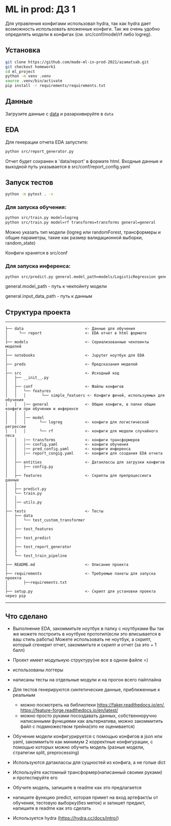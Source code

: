# ML in prod: ДЗ 1

Для управления конфигами использовал hydra, так как hydra дает возможность использовать вложенные конфиги. Так же очень удобно определять модели в конфигах (см. src/conf/model/rf либо logreg).

## Установка

```bash
git clone https://github.com/made-ml-in-prod-2021/azamatsab.git
git checkout homework1
cd ml_project
python -m venv .venv
source .venv/bin/activate
pip install -r requirements/requirements.txt
```

## Данные

Загрузите данные с [data](https://www.kaggle.com/ronitf/heart-disease-uci) и разархивируйте в `data`

## EDA

Для генерации отчета EDA запустите: 

```bash
python src/report_generator.py
```

 Отчет будет сохранен в 'data/report' в формате html. Входные данные и выходной путь указывается в src/conf/report_config.yaml

## Запуск тестов

```bash
python -m pytest . -v
```

### Для запуска обучения: 

```bash
python src/train.py model=logreg
python src/train.py model=rf transforms=transforms general=general
```
Можно указать тип модели (logreg или randomForest, трансформеры и общие параметры, такие как размер валидационной выборки, random_state)

Конфиги хранятся в src/conf

### Для запуска инференса:
```bash
python src/predict.py general.model_path=models/LogisticRegression general.input_data_path=data/heart.csv
```

general.model_path - путь к чекпойнту модели

general.input_data_path - путь к данным

## Структура проекта
------------
    ├── data                           <- Данные для обучения
    │     └── report                   <- EDA отчет в html формате
    │
    ├── models                         <- Сериализованные чекпоинты моделей
    │
    ├── notebooks                      <- Jupyter ноутбук для EDA
    │
    ├── preds                          <- Предсказания моделей
    │
    ├── src                            <- Исходный код
    │   ├── __init__.py     
    │   │
    │   ├── conf                       <- Файлы конфигов
    │   │   └── features
    │   │   │       └── simple_featuers <- Конфиги фичей, используемых для обучения
    │   │   │── general                <- Общие конфиги, в папке общие конфиги при обучении и инференсе
    │   │   │
    │   │   │── model
    │   │   │      └── logreg          <- конфиги для логистической регрессии
    │   │   │      └── rf              <- конфиги для модели случайного леса
    │   │   |── transforms             <- конфиги трансформеров
    │   │   |── config.yaml            <- конфиги обучения
    │   │   |── pred_config.yaml       <- конфиги инференса
    │   │   |── report_congig.yaml     <- конфиги для создания EDA отчета
    │   │
    │   ├── entities                   <- Датаклассы для загрузки конфигов
    │   │   ├── config.py    
    │   │
    │   ├── features                   <- Скрипты для препроцессинга данных
    │   │
    │   ├── predict.py
    │   └── train.py
    │   │
    │   │── utils.py
    │   │
    ├── tests                          <- Тесты
    │   ├── data
    │   │   └── test_custom_transformer
    │   │
    │   ├── test_features
    │   │
    │   ├── test_predict
    │   │
    │   ├── test_report_generator
    │   ├
    │   └── test_train_pipeline
    │
    ├── README.md                      <- Описание проекта
    │
    ├── requirements                   <- Требуемые пакеты для запуска проекта 
    │       ├──requirements.txt
    │
    ├── setup.py                       <- Скрипт для установки проекта через pip

------------

## Что сделано

- Выполнение EDA, закоммитьте ноутбук в папку с ноутбуками
Вы так же можете построить в ноутбуке прототип(если это вписывается в ваш стиль работы)
Можете использовать не ноутбук, а скрипт, который сгенерит отчет, закоммитьте и скрипт и отчет (за это + 1 балл)

- Проект имеет модульную структуру(не все в одном файле =)

- использованы логгеры

- написаны тесты на отдельные модули и на прогон всего пайплайна

- Для тестов генерируются синтетические данные, приближенные к реальным 
    - можно посмотреть на библиотеки https://faker.readthedocs.io/en/, https://feature-forge.readthedocs.io/en/latest/
    - можно просто руками посоздавать данных, собственноручно написанными функциями
    как альтернатива, можно закоммитить файл с подмножеством трейна(это не оценивается) 

- Обучение модели конфигурируется с помощью конфигов в json или yaml, закоммитьте как минимум 2 корректные конфигурации, с помощью которых можно обучить модель (разные модели, стратегии split, preprocessing)

- Используются датаклассы для сущностей из конфига, а не голые dict

- Используйте кастомный трансформер(написанный своими руками) и протестируйте его

- Обучите модель, запишите в readme как это предлагается

- напишите функцию predict, которая примет на вход артефакт/ы от обучения, тестовую выборку(без меток) и запишет предикт, напишите в readme как это сделать 

- Используется hydra  (https://hydra.cc/docs/intro/)
